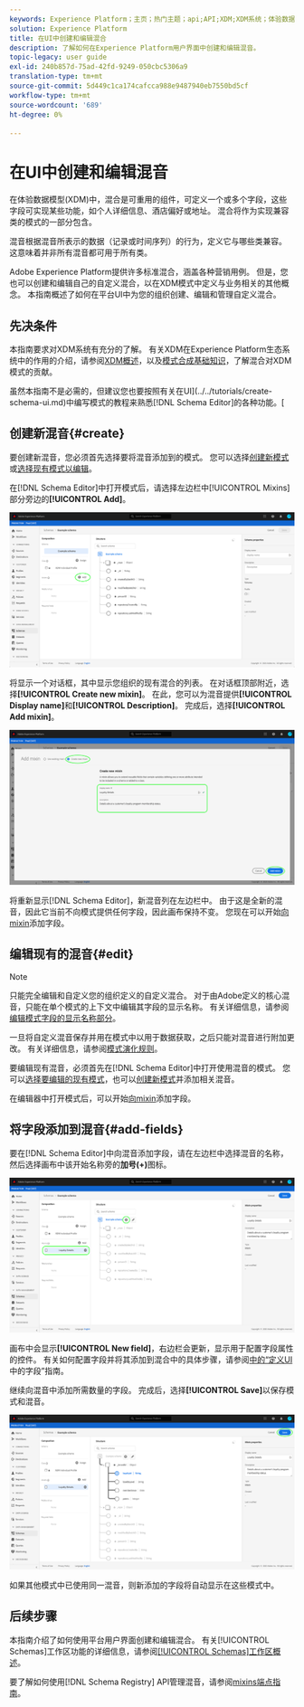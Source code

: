 ```yaml
---
keywords: Experience Platform；主页；热门主题；api;API;XDM;XDM系统；体验数据模型；数据模型；ui；工作区；混合；混合；
solution: Experience Platform
title: 在UI中创建和编辑混合
description: 了解如何在Experience Platform用户界面中创建和编辑混音。
topic-legacy: user guide
exl-id: 240b857d-75ad-42fd-9249-050cbc5306a9
translation-type: tm+mt
source-git-commit: 5d449c1ca174cafcca988e9487940eb7550bd5cf
workflow-type: tm+mt
source-wordcount: '689'
ht-degree: 0%

---
```


# 在UI中创建和编辑混音

在体验数据模型(XDM)中，混合是可重用的组件，可定义一个或多个字段，这些字段可实现某些功能，如个人详细信息、酒店偏好或地址。 混合将作为实现兼容类的模式的一部分包含。

混音根据混音所表示的数据（记录或时间序列）的行为，定义它与哪些类兼容。 这意味着并非所有混音都可用于所有类。

Adobe Experience Platform提供许多标准混合，涵盖各种营销用例。 但是，您也可以创建和编辑自己的自定义混合，以在XDM模式中定义与业务相关的其他概念。 本指南概述了如何在平台UI中为您的组织创建、编辑和管理自定义混合。

## 先决条件

本指南要求对XDM系统有充分的了解。 有关XDM在Experience Platform生态系统中的作用的介绍，请参阅[XDM概述](../../home.md)，以及[模式合成基础知识](../../schema/composition.md)，了解混合对XDM模式的贡献。

虽然本指南不是必需的，但建议您也要按照有关在UI](../../tutorials/create-schema-ui.md)中编写模式的教程来熟悉[!DNL Schema Editor]的各种功能。[

## 创建新混音{#create}

要创建新混音，您必须首先选择要将混音添加到的模式。 您可以选择[创建新模式](./schemas.md#create)或[选择现有模式以编辑](./schemas.md#edit)。

在[!DNL Schema Editor]中打开模式后，请选择左边栏中[!UICONTROL Mixins]部分旁边的&#x200B;**[!UICONTROL Add]**。

![](../../images/ui/resources/mixins/add-mixin-button.png)

将显示一个对话框，其中显示您组织的现有混合的列表。 在对话框顶部附近，选择&#x200B;**[!UICONTROL Create new mixin]**。 在此，您可以为混音提供&#x200B;**[!UICONTROL Display name]**&#x200B;和&#x200B;**[!UICONTROL Description]**。 完成后，选择&#x200B;**[!UICONTROL Add mixin]**。

![](../../images/ui/resources/mixins/create-mixin.png)

将重新显示[!DNL Schema Editor]，新混音列在左边栏中。 由于这是全新的混音，因此它当前不向模式提供任何字段，因此画布保持不变。 您现在可以开始[向mixin](#add-fields)添加字段。

## 编辑现有的混音{#edit}

>[!NOTE]
>
>只能完全编辑和自定义您的组织定义的自定义混合。 对于由Adobe定义的核心混音，只能在单个模式的上下文中编辑其字段的显示名称。 有关详细信息，请参阅[编辑模式字段的显示名称部分](./schemas.md#display-names)。
>
>一旦将自定义混音保存并用在模式中以用于数据获取，之后只能对混音进行附加更改。 有关详细信息，请参阅[模式演化规则](../../schema/composition.md#evolution)。

要编辑现有混音，必须首先在[!DNL Schema Editor]中打开使用混音的模式。 您可以[选择要编辑的现有模式](./schemas.md#edit)，也可以[创建新模式](./schemas.md#create)并添加相关混音。

在编辑器中打开模式后，可以开始[向mixin](#add-fields)添加字段。

## 将字段添加到混音{#add-fields}

要在[!DNL Schema Editor]中向混音添加字段，请在左边栏中选择混音的名称，然后选择画布中该开始名称旁的&#x200B;**加号(+)**&#x200B;图标。

![](../../images/ui/resources/mixins/add-field-button.png)

画布中会显示&#x200B;**[!UICONTROL New field]**，右边栏会更新，显示用于配置字段属性的控件。 有关如何配置字段并将其添加到混合中的具体步骤，请参阅[中的“定义UI](../fields/overview.md#define)中的字段”指南。

继续向混音中添加所需数量的字段。 完成后，选择&#x200B;**[!UICONTROL Save]**&#x200B;以保存模式和混音。

![](../../images/ui/resources/mixins/complete-mixin.png)

如果其他模式中已使用同一混音，则新添加的字段将自动显示在这些模式中。

## 后续步骤

本指南介绍了如何使用平台用户界面创建和编辑混合。 有关[!UICONTROL Schemas]工作区功能的详细信息，请参阅[[!UICONTROL Schemas]工作区概述](../overview.md)。

要了解如何使用[!DNL Schema Registry] API管理混音，请参阅[mixins端点指南](../../api/mixins.md)。
